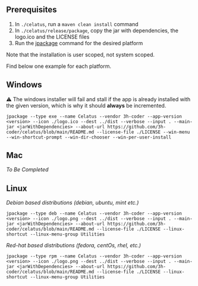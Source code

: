 ## Prerequisites



1. In `./celatus`, run a `maven clean install` command
2. In `./celatus/release/package`, copy the jar with dependencies, the logo.ico and the LICENSE files
3. Run the [jpackage](https://docs.oracle.com/en/java/javase/17/docs/specs/man/jpackage.html) command for the desired platform

Note that the installation is user scoped, not system scoped.

Find below one example for each platform.

## Windows 

⚠️ The windows installer will fail and stall if the app is already installed with the given version, which is why it should **always** be incremented.

    jpackage --type exe --name Celatus --vendor 3h-coder --app-version <version> --icon ./logo.ico --dest ../dist --verbose --input . --main-jar <jarWithDependencies> --about-url https://github.com/3h-coder/celatus/blob/main/README.md --license-file ./LICENSE --win-menu --win-shortcut-prompt --win-dir-chooser --win-per-user-install 

## Mac

*To Be Completed*

## Linux

*Debian based distributions (debian, ubuntu, mint etc.)*

    jpackage --type deb --name Celatus --vendor 3h-coder --app-version <version> --icon ./logo.png --dest ../dist --verbose --input . --main-jar <jarWithDependencies> --about-url https://github.com/3h-coder/celatus/blob/main/README.md --license-file ./LICENSE --linux-shortcut --linux-menu-group Utilities


*Red-hat based distributions (fedora, centOs, rhel, etc.)*

    jpackage --type rpm --name Celatus --vendor 3h-coder --app-version <version> --icon ./logo.png --dest ../dist --verbose --input . --main-jar <jarWithDependencies> --about-url https://github.com/3h-coder/celatus/blob/main/README.md --license-file ./LICENSE --linux-shortcut --linux-menu-group Utilities